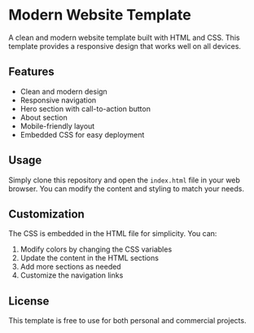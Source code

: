 # Modern Website Template

A clean and modern website template built with HTML and CSS. This template provides a responsive design that works well on all devices.

## Features

- Clean and modern design
- Responsive navigation
- Hero section with call-to-action button
- About section
- Mobile-friendly layout
- Embedded CSS for easy deployment

## Usage

Simply clone this repository and open the `index.html` file in your web browser. You can modify the content and styling to match your needs.

## Customization

The CSS is embedded in the HTML file for simplicity. You can:

1. Modify colors by changing the CSS variables
2. Update the content in the HTML sections
3. Add more sections as needed
4. Customize the navigation links

## License

This template is free to use for both personal and commercial projects.